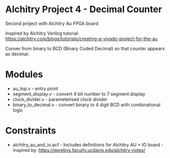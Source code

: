 # Alchitry Project 4 - Decimal Counter

Second project with Alchitry Au FPGA board

Inspired by Alchitry Verilog tutorial: https://alchitry.com/blogs/tutorials/creating-a-vivado-project-for-the-au

Conver from binary to BCD (Binary Coded Decimal) so that counter appears as decimal.

# Modules

- au_top.v - entry point
- segment_display.v - convert 4 bit number to 7 segment display
- clock_divider.v - parameterised clock divider
- binary_to_decimal.v - convert binary to 4 digit BCD with combinational logic

# Constraints

- alchitry_au_and_io.acf - Includes definitions for Alchitry AU + IO board - inspired by: https://eprebys.faculty.ucdavis.edu/alchitry-notes/




